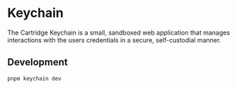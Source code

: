 # Keychain

The Cartridge Keychain is a small, sandboxed web application that manages interactions with the users credentials in a secure, self-custodial manner.

## Development

```
pnpm keychain dev
```
